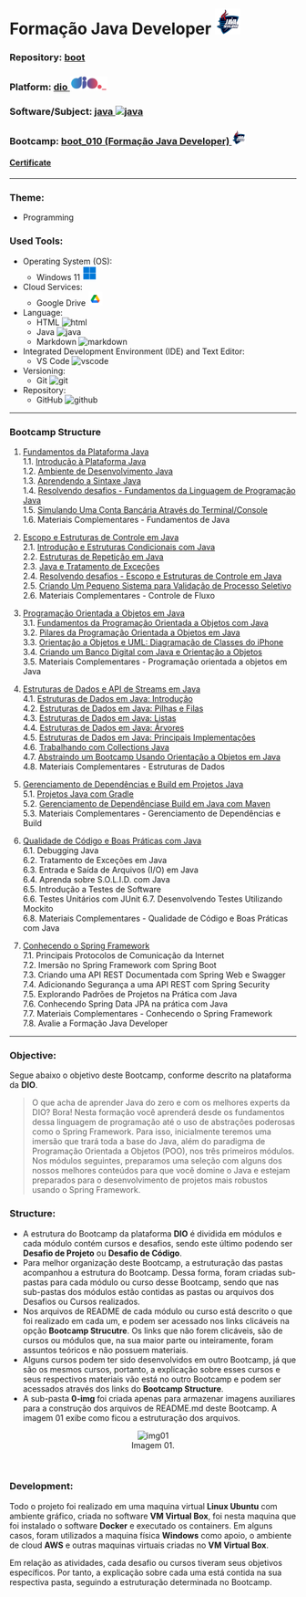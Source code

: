 # Formação Java Developer   <img src="./0-aux/logo_boot.png" alt="boot_010" width="auto" height="45">

### Repository: [boot](../../../)   
### Platform: <a href="../../">dio   <img src="https://github.com/PedroHeeger/main/blob/main/0-aux/logos/plataforma/dio.jpeg" alt="dio" width="auto" height="25"></a>   
### Software/Subject: <a href="../">java   <img src="https://cdn.jsdelivr.net/gh/devicons/devicon/icons/java/java-original.svg" alt="java" width="auto" height="25"></a>
### Bootcamp: <a href="./">boot_010 (Formação Java Developer)   <img src="./0-aux/logo_boot.png" alt="boot_010" width="auto" height="25"></a>

#### <a href="https://github.com/PedroHeeger/main/blob/main/cert_ti/03-conclu/os/virtualization/docker/(23-08-22)%20Cert%20Formacao%20Docker%20Fundamentals%20PH%20DIO.pdf">Certificate</a>

---

### Theme:
- Programming

### Used Tools:
- Operating System (OS): 
  - Windows 11 <img src="https://github.com/PedroHeeger/main/blob/main/0-aux/logos/software/windows11.png" alt="windows11" width="auto" height="25">
- Cloud Services:
  - Google Drive <img src="https://github.com/PedroHeeger/main/blob/main/0-aux/logos/software/google_drive.png" alt="google_drive" width="auto" height="25">
- Language:
  - HTML   <img src="https://cdn.jsdelivr.net/gh/devicons/devicon/icons/html5/html5-original.svg" alt="html" width="auto" height="25">
  - Java   <img src="https://cdn.jsdelivr.net/gh/devicons/devicon/icons/java/java-original.svg" alt="java" width="auto" height="25"></a>
  - Markdown   <img src="https://cdn.jsdelivr.net/gh/devicons/devicon/icons/markdown/markdown-original.svg" alt="markdown" width="auto" height="25">
- Integrated Development Environment (IDE) and Text Editor:
  - VS Code   <img src="https://cdn.jsdelivr.net/gh/devicons/devicon/icons/vscode/vscode-original.svg" alt="vscode" width="auto" height="25">
- Versioning: 
  - Git   <img src="https://cdn.jsdelivr.net/gh/devicons/devicon/icons/git/git-original.svg" alt="git" width="auto" height="25">
- Repository:
  - GitHub   <img src="https://cdn.jsdelivr.net/gh/devicons/devicon/icons/github/github-original.svg" alt="github" width="auto" height="25">

---

### Bootcamp Structure
1. [Fundamentos da Plataforma Java](./01-fundamentos/)   
  1.1. [Introdução à Plataforma Java](https://github.com/PedroHeeger/boot/tree/main/dio/java/boot_010/01-fundamentos#item1.1)   
  1.2. [Ambiente de Desenvolvimento Java](https://github.com/PedroHeeger/boot/tree/main/dio/java/boot_010/01-fundamentos#item1.2)   
  1.3. [Aprendendo a Sintaxe Java](https://github.com/PedroHeeger/boot/tree/main/dio/java/boot_010/01-fundamentos#item1.3)   
  1.4. [Resolvendo desafios - Fundamentos da Linguagem de Programação Java](https://github.com/PedroHeeger/boot/tree/main/dio/java/boot_010/01-fundamentos#item1.4)   
  1.5. [Simulando Uma Conta Bancária Através do Terminal/Console](https://github.com/PedroHeeger/boot/tree/main/dio/java/boot_010/01-fundamentos#item1.5)   
  1.6. Materiais Complementares - Fundamentos de Java  

2. [Escopo e Estruturas de Controle em Java](./02-escopo_estruturas/)   
  2.1. [Introdução e Estruturas Condicionais com Java](https://github.com/PedroHeeger/boot/tree/main/dio/java/boot_010/02-escopo_estruturas#item2.1)   
  2.2. [Estruturas de Repetição em Java](https://github.com/PedroHeeger/boot/tree/main/dio/java/boot_010/02-escopo_estruturas#item2.2)   
  2.3. [Java e Tratamento de Exceções](https://github.com/PedroHeeger/boot/tree/main/dio/java/boot_010/02-escopo_estruturas#item2.3)   
  2.4. [Resolvendo desafios - Escopo e Estruturas de Controle em Java](https://github.com/PedroHeeger/boot/tree/main/dio/java/boot_010/02-escopo_estruturas#item2.4)   
  2.5. [Criando Um Pequeno Sistema para Validação de Processo Seletivo](https://github.com/PedroHeeger/boot/tree/main/dio/java/boot_010/02-escopo_estruturas#item2.5)   
  2.6. Materiais Complementares - Controle de Fluxo   

3. [Programação Orientada a Objetos em Java](./03-poo/)   
  3.1. [Fundamentos da Programação Orientada a Objetos com Java](https://github.com/PedroHeeger/boot/tree/main/dio/java/boot_010/03-poo#item3.1)   
  3.2. [Pilares da Programação Orientada a Objetos em Java](https://github.com/PedroHeeger/boot/tree/main/dio/java/boot_010/03-poo#item3.2)   
  3.3. [Orientação a Objetos e UML: Diagramação de Classes do iPhone](https://github.com/PedroHeeger/boot/tree/main/dio/java/boot_010/03-poo#item3.3)   
  3.4. [Criando um Banco Digital com Java e Orientação a Objetos](https://github.com/PedroHeeger/boot/tree/main/dio/java/boot_010/03-poo#item3.4)   
  3.5. Materiais Complementares - Programação orientada a objetos em Java     

4. [Estruturas de Dados e API de Streams em Java](./04-estruturas_dados/)   
  4.1. [Estruturas de Dados em Java: Introdução](https://github.com/PedroHeeger/boot/tree/main/dio/java/boot_010/04-estruturas_dados#item4.1)   
  4.2. [Estruturas de Dados em Java: Pilhas e Filas](https://github.com/PedroHeeger/boot/tree/main/dio/java/boot_010/04-estruturas_dados#item4.2)   
  4.3. [Estruturas de Dados em Java: Listas](https://github.com/PedroHeeger/boot/tree/main/dio/java/boot_010/04-estruturas_dados#item4.3)   
  4.4. [Estruturas de Dados em Java: Árvores](https://github.com/PedroHeeger/boot/tree/main/dio/java/boot_010/04-estruturas_dados#item4.4)   
  4.5. [Estruturas de Dados em Java: Principais Implementações](https://github.com/PedroHeeger/boot/tree/main/dio/java/boot_010/04-estruturas_dados#item4.5)   
  4.6. [Trabalhando com Collections Java](https://github.com/PedroHeeger/boot/tree/main/dio/java/boot_010/04-estruturas_dados#item4.6)   
  4.7. [Abstraindo um Bootcamp Usando Orientação a Objetos em Java](https://github.com/PedroHeeger/boot/tree/main/dio/java/boot_010/04-estruturas_dados#item4.7)   
  4.8. Materiais Complementares - Estruturas de Dados    

5. [Gerenciamento de Dependências e Build em Projetos Java](./05-dependencias_build/)   
  5.1. [Projetos Java com Gradle](https://github.com/PedroHeeger/boot/tree/main/dio/java/boot_010/05-dependencias_build#item5.1)   
  5.2. [Gerenciamento de Dependênciase Build em Java com Maven](https://github.com/PedroHeeger/boot/tree/main/dio/java/boot_010/05-dependencias_build#item5.2)   
  5.3. Materiais Complementares - Gerenciamento de Dependências e Build 

6. [Qualidade de Código e Boas Práticas com Java](./06-qualidade_codigo/)   
  6.1. Debugging Java   
  6.2. Tratamento de Exceções em Java  
  6.3. Entrada e Saída de Arquivos (I/O) em Java   
  6.4. Aprenda sobre S.O.L.I.D. com Java   
  6.5. Introdução a Testes de Software   
  6.6. Testes Unitários com JUnit
  6.7. Desenvolvendo Testes Utilizando Mockito   
  6.8. Materiais Complementares - Qualidade de Código e Boas Práticas com Java 

7. [Conhecendo o Spring Framework](./07-spring/)   
  7.1. Principais Protocolos de Comunicação da Internet   
  7.2. Imersão no Spring Framework com Spring Boot  
  7.3. Criando uma API REST Documentada com Spring Web e Swagger   
  7.4. Adicionando Segurança a uma API REST com Spring Security   
  7.5. Explorando Padrões de Projetos na Prática com Java   
  7.6. Conhecendo Spring Data JPA na prática com Java   
  7.7. Materiais Complementares - Conhecendo o Spring Framework   
  7.8. Avalie a Formação Java Developer 

---

### Objective:
Segue abaixo o objetivo deste Bootcamp, conforme descrito na plataforma da **DIO**.
  
>O que acha de aprender Java do zero e com os melhores experts da DIO? Bora! Nesta formação você aprenderá desde os fundamentos dessa linguagem de programação até o uso de abstrações poderosas como o Spring Framework. Para isso, inicialmente teremos uma imersão que trará toda a base do Java, além do paradigma de Programação Orientada a Objetos (POO), nos três primeiros módulos. Nos módulos seguintes, preparamos uma seleção com alguns dos nossos melhores conteúdos para que você domine o Java e estejam preparados para o desenvolvimento de projetos mais robustos usando o Spring Framework.

### Structure:
- A estrutura do Bootcamp da plataforma **DIO** é dividida em módulos e cada módulo contém cursos e desafios, sendo este último podendo ser **Desafio de Projeto** ou **Desafio de Código**. 
- Para melhor organização deste Bootcamp, a estruturação das pastas acompanhou a estrutura do Bootcamp. Dessa forma, foram criadas sub-pastas para cada módulo ou curso desse Bootcamp, sendo que nas sub-pastas dos módulos estão contidas as pastas ou arquivos dos Desafios ou Cursos realizados.
- Nos arquivos de README de cada módulo ou curso está descrito o que foi realizado em cada um, e podem ser acessado nos links clicáveis na opção **Bootcamp Strucutre**. Os links que não forem clicáveis, são de cursos ou módulos que, na sua maior parte ou inteiramente, foram assuntos teóricos e não possuem materiais.
- Alguns cursos podem ter sido desenvolvidos em outro Bootcamp, já que são os mesmos cursos, portanto, a explicação sobre esses cursos e seus respectivos materiais vão está no outro Bootcamp e podem ser acessados através dos links do **Bootcamp Structure**.
- A sub-pasta **0-img** foi criada apenas para armazenar imagens auxiliares para a construção dos arquivos de README.md deste Bootcamp. A imagem 01 exibe como ficou a estruturação dos arquivos.

<div align="Center"><figure>
    <img src="./0-aux/img01.png" alt="img01"><br>
    <figcaption>Imagem 01.</figcaption>
</figure></div><br>

### Development:
Todo o projeto foi realizado em uma maquina virtual **Linux Ubuntu** com ambiente gráfico, criada no software **VM Virtual Box**, foi nesta maquina que foi instalado o software **Docker** e executado os containers. Em alguns casos, foram utilizados a maquina física **Windows** como apoio, o ambiente de cloud **AWS** e outras maquinas virtuais criadas no **VM Virtual Box**. 

Em relação as atividades, cada desafio ou cursos tiveram seus objetivos específicos. Por tanto, a explicação sobre cada uma está contida na sua respectiva pasta, seguindo a estruturação determinada no Bootcamp.